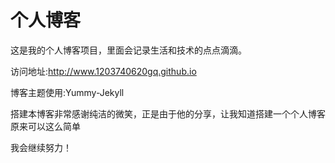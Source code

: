 # 个人博客

这是我的个人博客项目，里面会记录生活和技术的点点滴滴。


访问地址:http://www.1203740620gq.github.io


博客主题使用:Yummy-Jekyll

搭建本博客非常感谢纯洁的微笑，正是由于他的分享，让我知道搭建一个个人博客原来可以这么简单

我会继续努力！
